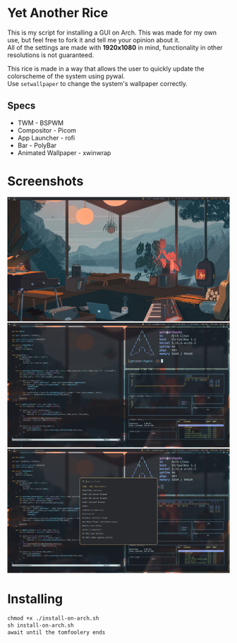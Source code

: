 # Yet Another Rice
This is my script for installing a GUI on Arch. This was made for my own use, but feel free to fork it and tell me your opinion about it.  
All of the settings are made with **1920x1080** in mind, functionality in other resolutions is not guaranteed.

This rice is made in a way that allows the user to quickly update the colorscheme of the system using pywal.  
Use `setwallpaper` to change the system's wallpaper correctly.

## Specs

- TWM - BSPWM
- Compositor - Picom
- App Launcher - rofi
- Bar - PolyBar
- Animated Wallpaper - xwinwrap

# Screenshots
<img src='/screenshots/wall.png'>
<img src='/screenshots/averageunixpornuser.png'>
<img src='/screenshots/rofi.png'>

# Installing

    chmod +x ./install-on-arch.sh
    sh install-on-arch.sh
    await until the tomfoolery ends 
